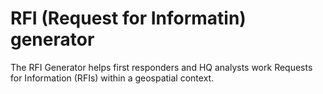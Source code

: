 RFI (Request for Informatin) generator
=============

The RFI Generator helps first responders and HQ analysts work Requests for Information (RFIs) within a geospatial context.  
